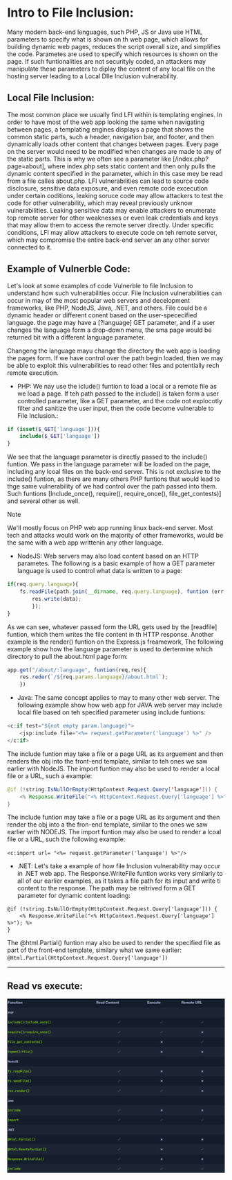 # Intro to File Inclusion:
Many modern back-end lenguages, such PHP, JS or Java use HTML parameters to specify what is shown on th web page, which allows for building dynamic web pages, reduces
the script overall size, and simplifies the code. Parametes are used to specify which resources is shown on the page. If such funtionalities are not securityly
coded, an attackers may manipulate these parameters to diplay the content of any local file on the hosting server leading to a Local DIle Inclusion vulnerability.

## Local File Inclusion:
The most common place we usually find LFI within is templating engines. In order to have most of the web app looking the same when navigating between pages, a templating engines displays a page that
shows the common static parts, such a header, navigation bar, and footer, and then dynamically loads other content that changes between pages. Every page on the server would need
to be modified when changes are made to any of the static parts. This is why we often see a parameter like [/index.php?page=about], where index.php sets static content
and then only pulls the dynamic content specified in the parameter, which in this case mey be read from a file calles about.php.
LFI vulnerabilities can lead to source code disclosure, sensitive data exposure, and even remote code excecution under certain coditions, leaking soruce code may allow attackers to test the code for other
vulnerability, which may reveal previously unknow vulnerabilities.
Leaking sensitive data may enable attackers to enumerate top remote server for other weaknesses or even leak credentials and keys that may allow them to access the remote server directly. Under specific conditions,
LFI may allow attackers to execute code on teh remote server, which may compromise the entire back-end server an any other server connected to it.

## Example of Vulnerble Code:
Let's look at some examples of code Vulnerble to file Inclusion to understand how such vulnerabilities occur. File Inclusion vulnerabilities can occur in may of the most popular web servers and decelopment frameworks, like PHP, NodeJS, Java, .NET, and others.
File could be a dynamic header or different conent based on the user-spececified language. the page may have a [?language] GET parameter, and if a user changes the language form a drop-down menu, the sma page would
be returned bit with a different language parameter.

Changeng the language mayu change the directory the web app is loading the pages form. If we have control over the path begin loaded, then we may be able to exploit this vulnerabilities to read other files and potentially
rech remote execution.
- PHP:
We nay use the iclude() funtion to load a local or a remote file as we load a page. If teh path passed to the include() is taken form a user controlled parameter, like a GET parameter, and the code not explocotly filter and sanitize the user input, then the code
become vulnerable to File Inclusion.:

```php
if (isset($_GET['language'])){
    include($_GET['language'])
}
```

We see that the language parameter is directly passed to the include() funtion. We pass in the language parameter will be loaded on the page, including any lcoal files on the back-end server. This is not exclusive to the include() funtion, as there are many others PHP funtions
that would lead to thge same vulnerability of we had control over the path passed into them. Such funtions [Include_once(), require(), require_once(), file_get_contests)] and several other as well.

> [!NOTE]
> We'll mostly focus on PHP web app running linux back-end server. Most tech and attacks would work on the majority of other frameworks, would be the same with a web app writtenin any other language.

- NodeJS:
Web servers may also load content based on an HTTP parametes. The following is a basic example of how a GET parameter language is used to control what data is written to a page:
```js
if(req.query.language){
    fs.readFile(path.join(__dirname, req.query.language), funtion (err, date){
        res.write(data);
        });
}
```

As we can see, whatever passed form the URL gets used by the [readfile] funtion, which them writes the file content in th HTTP response. Another example is the render() funtion on the Express.js freamework, The following example show how the language parameter is used to dertermine which directory to pull the about.html page form:
```js
app.get("/about/:language", funtion(req,res){
    res.reder(`/${req.params.language}/about.html`);
    })
```
- Java:
The same concept applies to may to many other web server. The following example show how web app for JAVA web server may include local file based on teh specified parameter using include funtions:
```java
<c:if test="${not empty param.language}">
    <jsp:include file="<%= request.getParameter('language') %>" />
</c:if>
```

The include funtion may take a file or a page URL as its arguement and then renders the obj into the front-end template, similar to teh ones we saw earlier with NodeJS. The import funtion may also be used to render a local file or a URL, such a example:
```java
@if (!string.IsNullOrEmpty(HttpContext.Request.Query['language'])) {
    <% Response.WriteFile("<% HttpContext.Request.Query['language'] %>"); %>
}
```
The include funtion may take a file or a page URL as its argument and then render the obj into a the fron-end template, similar to the ones we saw earlier with NODEJS. The import funtion may also be used to render a lcoal file
or a URL, such the following example:

 `<c:import url= "<%= request.getParameter('language') %>"/>`

- .NET:
Let's take a example of how file Inclusion vulnerability may occur in .NET web app. The Response.WriteFile funtion works very similarly to all of our earlier examples, as it takes a file path for its input and write ti content to the response. The path may be reitrived form a GET parameter for dynamic content loading:
```.NET
@if (!string.IsNullOrEmpty(HttpContext.Request.Query['language'])) {
    <% Response.WriteFile("<% HttpContext.Request.Query['language'] %>"); %>
}
```

The @html.Partial() funtion may also be used to render the specified file as part of the front-end template, similary what we sawe earlier:
 `@Html.Partial(HttpContext.Request.Query['language'])`
___

## Read vs execute:
![Table](../Img/ReadvsExecute.png)

